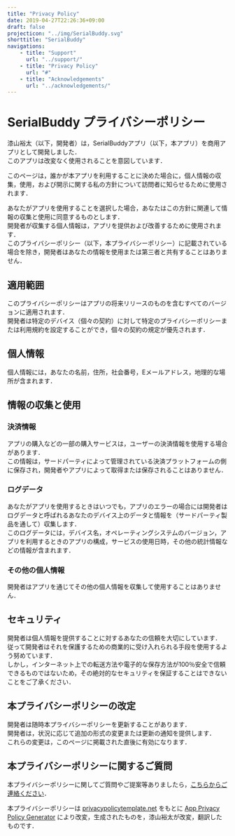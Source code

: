 ```yaml
---
title: "Privacy Policy"
date: 2019-04-27T22:26:36+09:00
draft: false
projecticon: "../img/SerialBuddy.svg"
shorttitle: "SerialBuddy"
navigations:
    - title: "Support"
      url: "../support/"
    - title: "Privacy Policy"
      url: "#"
    - title: "Acknowledgements"
      url: "../acknowledgements/"
---
```


# SerialBuddy プライバシーポリシー

漆山裕太（以下，開発者）は，SerialBuddyアプリ（以下，本アプリ）を商用アプリとして開発しました．  
このアプリは改変なく使用されることを意図しています．

このページは，誰かが本アプリを利用することに決めた場合に，個人情報の収集，使用，および開示に関する私の方針について訪問者に知らせるために使用されます．

あなたがアプリを使用することを選択した場合，あなたはこの方針に関連して情報の収集と使用に同意するものとします．  
開発者が収集する個人情報は，アプリを提供および改善するために使用されます．  
このプライバシーポリシー（以下，本プライバシーポリシー）に記載されている場合を除き，開発者はあなたの情報を使用または第三者と共有することはありません．

## 適用範囲

このプライバシーポリシーはアプリの将来リリースのものを含むすべてのバージョンに適用されます．  
開発者は特定のデバイス（個々の契約）に対して特定のプライバシーポリシーまたは利用規約を設定することができ，個々の契約の規定が優先されます．

## 個人情報

個人情報には，あなたの名前，住所，社会番号，Eメールアドレス，地理的な場所が含まれます．

## 情報の収集と使用

### 決済情報

アプリの購入などの一部の購入サービスは，ユーザーの決済情報を使用する場合があります．  
この情報は，サードパーティによって管理されている決済プラットフォームの側に保存され，開発者やアプリによって取得または保存されることはありません．

### ログデータ

あなたがアプリを使用するときはいつでも，アプリのエラーの場合には開発者はログデータと呼ばれるあなたのデバイス上のデータと情報を（サードパーティ製品を通して）収集します．  
このログデータには，デバイス名，オペレーティングシステムのバージョン，アプリを利用するときのアプリの構成，サービスの使用日時，その他の統計情報などの情報が含まれます．

### その他の個人情報

開発者はアプリを通じてその他の個人情報を収集して使用することはありません．

## セキュリティ

開発者は個人情報を提供することに対するあなたの信頼を大切にしています．  
従って開発者はそれを保護するための商業的に受け入れられる手段を使用するよう努めています．  
しかし，インターネット上での転送方法や電子的な保存方法が100％安全で信頼できるものではないため，その絶対的なセキュリティを保証することはできないことをご了承ください．

## 本プライバシーポリシーの改定

開発者は随時本プライバシーポリシーを更新することがあります．  
開発者は，状況に応じて追加の形式の変更または更新の通知を提供します．  
これらの変更は，このページに掲載された直後に有効になります．

## 本プライバシーポリシーに関するご質問

本プライバシーポリシーに関してご質問やご提案等ありましたら，[こちらからご連絡ください](https://urushiyama.github.io/projects/serialbuddy/support/)．

本プライバシーポリシーは [privacypolicytemplate.net](https://privacypolicytemplate.net/) をもとに [App Privacy Policy Generator](https://app-privacy-policy-generator.firebaseapp.com/) により改変，生成されたものを，漆山裕太が改変，翻訳したものです．
